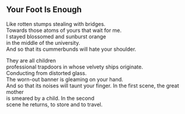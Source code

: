 Your Foot Is Enough
-------------------
Like rotten stumps stealing with bridges.  
Towards those atoms of yours that wait for me.  
I stayed blossomed and sunburst orange  
in the middle of the university.  
And so that its cummerbunds will hate your shoulder.  
  
They are all children  
professional trapdoors in whose velvety ships originate.  
Conducting from distorted glass.  
The worn-out banner is gleaming on your hand.  
And so that its noises will taunt your finger. In the first scene, the great mother  
is smeared by a child. In the second  
scene he returns, to store and to travel.  
